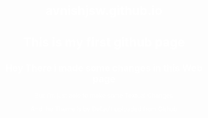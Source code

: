 # avnishjsw.github.io
<html>
  
<title>
First website
</title>

<body>

<h1> This is my first github page </h1>
<h2> Hey There i made some changes in this Web page </h2>
<p> But i'm just able to make some Textual Changes </p>
<p> And the Theme is by Default uploaded from Github </p>

</body>
<style>
  body {
  background-color:light Blue;
  color:#fff;
  text-align:center;
  }
  </style>
  </html>
